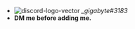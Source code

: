 - ![discord-logo-vector](https://user-images.githubusercontent.com/94195465/158655553-7b1a0540-9b67-46c5-8178-7293e1330318.png)  *_gigabyte#3183*
- **DM me before adding me.**




